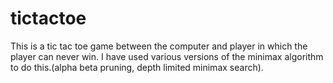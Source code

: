 # tictactoe

This is a tic tac toe game between the computer and player in which the player can never win. I have used various versions of the minimax algorithm to do this.(alpha beta pruning, depth limited minimax search).
